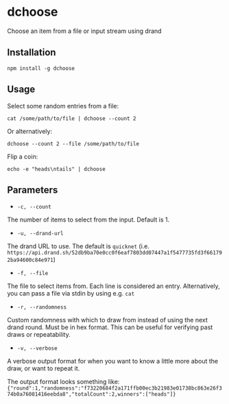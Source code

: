 # dchoose

Choose an item from a file or input stream using drand


## Installation
`npm install -g dchoose`

## Usage
Select some random entries from a file:

`cat /some/path/to/file | dchoose --count 2`

Or alternatively:

`dchoose --count 2 --file /some/path/to/file`

Flip a coin:

`echo -e "heads\ntails" | dchoose`

## Parameters
* `-c, --count`
 
The number of items to select from the input. Default is 1.
 
* `-u, --drand-url`

The drand URL to use. The default is `quicknet` (i.e. `https://api.drand.sh/52db9ba70e0cc0f6eaf7803dd07447a1f5477735fd3f661792ba94600c84e971`)

* `-f, --file`

The file to select items from. Each line is considered an entry. Alternatively, you can pass a file via stdin by using e.g. `cat`

* `-r, --randomness`

Custom randomness with which to draw from instead of using the next drand round. 
Must be in hex format. 
This can be useful for verifying past draws or repeatability.

* `-v, --verbose`

A verbose output format for when you want to know a little more about the draw, or want to repeat it.

The output format looks something like:
`{"round":1,"randomness":"f73220684f2a171ffb00ec3b21983e01738bc863e26f374b0a76081416eebda8","totalCount":2,winners":["heads"]}`